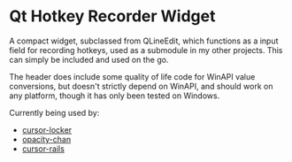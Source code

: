 # Qt Hotkey Recorder Widget
A compact widget, subclassed from QLineEdit, which functions as a input field for recording hotkeys, used as a submodule in my other projects. This can simply be included and used on the go.

The header does include some quality of life code for WinAPI value conversions, but doesn't strictly depend on WinAPI, and should work on any platform, though it has only been tested on Windows.

Currently being used by:
- [cursor-locker](https://github.com/PsychedelicShayna/cursor-locker)
- [opacity-chan](https://github.com/PsychedelicShayna/opacity-chan/)
- [cursor-rails](https://github.com/PsychedelicShayna/cursor-rails/)
